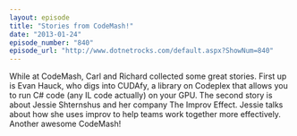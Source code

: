 ```yaml
---
layout: episode
title: "Stories from CodeMash!"
date: "2013-01-24"
episode_number: "840"
episode_url: "http://www.dotnetrocks.com/default.aspx?ShowNum=840"
---
```


While at CodeMash, Carl and Richard collected some great stories. First up is Evan Hauck, who digs into CUDAfy, a library on Codeplex that allows you to run C# code (any IL code actually) on your GPU. The second story is about Jessie Shternshus and her company The Improv Effect. Jessie talks about how she uses improv to help teams work together more effectively. Another awesome CodeMash!
